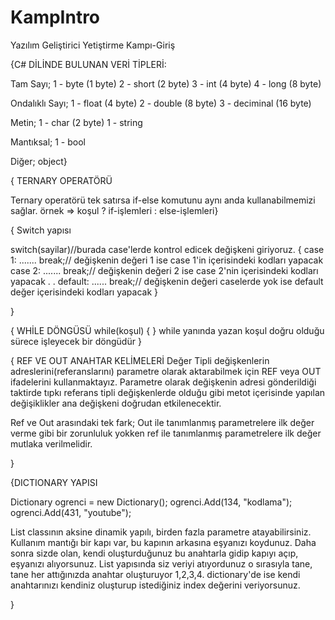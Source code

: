 # KampIntro
Yazılım Geliştirici Yetiştirme Kampı-Giriş

{C# DİLİNDE BULUNAN VERİ TİPLERİ: 

Tam Sayı;
1 - byte (1 byte)
2 - short (2 byte)
3 - int (4 byte)
4 - long (8 byte)

Ondalıklı Sayı;
1 - float (4 byte)
2 - double (8 byte)
3 - deciminal (16 byte)

Metin;
1 - char (2 byte)
1 - string

Mantıksal;
1 - bool

Diğer;
object}

{ TERNARY OPERATÖRÜ

Ternary operatörü tek satırsa if-else komutunu aynı anda kullanabilmemizi sağlar. 
örnek => koşul ? if-işlemleri : else-işlemleri}



{ Switch yapısı

switch(sayilar)//burada case'lerde kontrol edicek değişkeni giriyoruz.
{
case 1: ....... break;// değişkenin değeri 1 ise case 1'in içerisindeki kodları yapacak
case 2: ....... break;// değişkenin değeri 2 ise case 2'nin içerisindeki kodları yapacak
.
.
default: ...... break;// değişkenin değeri caselerde yok ise default değer içerisindeki kodları yapacak
}

}




{ WHİLE DÖNGÜSÜ
while(koşul)
{
}
while yanında yazan koşul doğru olduğu sürece işleyecek bir döngüdür
}


{  REF VE OUT ANAHTAR KELİMELERİ 
Değer Tipli değişkenlerin adreslerini(referanslarını) parametre olarak aktarabilmek için REF veya OUT ifadelerini kullanmaktayız. 
Parametre olarak değişkenin adresi gönderildiği taktirde tıpkı referans tipli değişkenlerde olduğu gibi metot içerisinde yapılan 
değişiklikler ana değişkeni doğrudan etkilenecektir.

Ref ve Out arasındaki tek fark; Out ile tanımlanmış parametrelere ilk değer verme gibi bir zorunluluk yokken ref ile tanımlanmış 
parametrelere ilk değer mutlaka verilmelidir.

}



{DICTIONARY YAPISI

Dictionary ogrenci = new Dictionary();
ogrenci.Add(134, "kodlama");
ogrenci.Add(431, "youtube");

List classının aksine dinamik yapılı, birden fazla parametre atayabilirsiniz.
Kullanım mantığı bir kapı var, bu kapının arkasına eşyanızı koydunuz. Daha sonra sizde olan, 
kendi oluşturduğunuz bu anahtarla gidip kapıyı açıp, eşyanızı alıyorsunuz.
List yapısında siz veriyi atıyordunuz o sırasıyla tane, tane her attığınızda anahtar oluşturuyor 1,2,3,4. 
dictionary'de ise kendi anahtarınızı kendiniz oluşturup istediğiniz index değerini veriyorsunuz.


}




